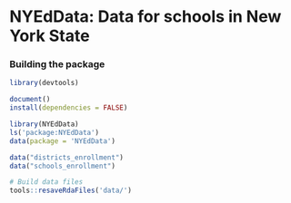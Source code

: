 
# NYEdData: Data for schools in New York State

### Building the package

``` r
library(devtools)

document()
install(dependencies = FALSE)

library(NYEdData)
ls('package:NYEdData')
data(package = 'NYEdData')

data("districts_enrollment")
data("schools_enrollment")

# Build data files
tools::resaveRdaFiles('data/')
```
